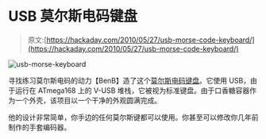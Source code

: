 # USB 莫尔斯电码键盘

> 原文:[https://hackaday.com/2010/05/27/usb-morse-code-keyboard/](https://hackaday.com/2010/05/27/usb-morse-code-keyboard/)

![](../Images/440efeb7b75359d9d83de4bb3ccac5b1.png "usb-morse-keyboard")

寻找练习莫尔斯电码的动力【BenB】造了这个[莫尔斯电码键盘](http://us.cactii.net/~bb/morsekey/)。它使用 USB，由于运行在 ATmega168 上的 V-USB 堆栈，它被视为标准键盘。由于口香糖容器作为一个外壳，该项目以一个干净的外观圆满完成。

他的设计非常简单，你手边的任何莫尔斯键都可以使用。你甚至可以修改你几年前制作的手套编码器。